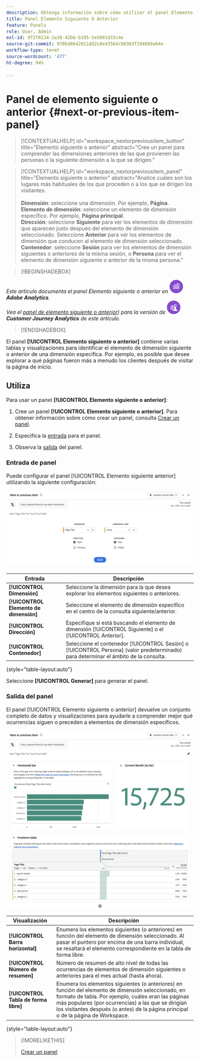```yaml
---
description: Obtenga información sobre cómo utilizar el panel Elemento siguiente o anterior que muestra los elementos de dimensión siguientes o anteriores para una dimensión específica.
title: Panel Elemento Siguiente O Anterior
feature: Panels
role: User, Admin
exl-id: 9f2f8134-2a38-42bb-b195-5e5601d33c4e
source-git-commit: 978bd8642011dd2c8e43564c90303f194689a64e
workflow-type: tm+mt
source-wordcount: '477'
ht-degree: 94%

---
```


# Panel de elemento siguiente o anterior {#next-or-previous-item-panel}

>[!CONTEXTUALHELP]
>id="workspace_nextorpreviousitem_button"
>title="Elemento siguiente o anterior"
>abstract="Cree un panel para comprender las dimensiones anteriores de las que provienen las personas o la siguiente dimensión a la que se dirigen."

>[!CONTEXTUALHELP]
>id="workspace_nextorpreviousitem_panel"
>title="Elemento siguiente o anterior"
>abstract="Analice cuáles son los lugares más habituales de los que proceden o a los que se dirigen los visitantes.<br/><br/>**Dimensión**: seleccione una dimensión. Por ejemplo, **Página**.<br/>**Elemento de dimensión**: seleccione un elemento de dimensión específico. Por ejemplo, **Página principal**.<br/>**Dirección**: seleccione **Siguiente** para ver los elementos de dimensión que aparecen justo después del elemento de dimensión seleccionado. Seleccione **Anterior** para ver los elementos de dimensión que conducen al elemento de dimensión seleccionado.<br/>**Contenedor**: seleccione **Sesión** para ver los elementos de dimensión siguientes o anteriores de la misma sesión, o **Persona** para ver el elemento de dimensión siguiente o anterior de la misma persona."

>[!BEGINSHADEBOX]

_Este artículo documenta el panel Elemento siguiente o anterior en_ ![Adobe Analytics](/help/assets/icons/AdobeAnalytics.svg) _**Adobe Analytics**._<br/>_Vea el [panel de elemento siguiente o anterior](https://experienceleague.adobe.com/es/docs/analytics/analyze/analysis-workspace/panels/next-previous)) para la versión de_ ![CustomerJourneyAnalytics](/help/assets/icons/CustomerJourneyAnalytics.svg) _**Customer Journey Analytics** de este artículo._

>[!ENDSHADEBOX]

El panel **[!UICONTROL Elemento siguiente o anterior]** contiene varias tablas y visualizaciones para identificar el elemento de dimensión siguiente o anterior de una dimensión específica. Por ejemplo, es posible que desee explorar a qué páginas fueron más a menudo los clientes después de visitar la página de inicio.

## Utiliza

Para usar un panel **[!UICONTROL Elemento siguiente o anterior]**:

1. Cree un panel **[!UICONTROL Elemento siguiente o anterior]**. Para obtener información sobre cómo crear un panel, consulta [Crear un panel](panels.md#create-a-panel).

1. Especifica la [entrada](#panel-input) para el panel.

1. Observa la [salida](#panel-output) del panel.

### Entrada de panel

Puede configurar el panel [!UICONTROL Elemento siguiente anterior] utilizando la siguiente configuración:

![Panel Elemento siguiente o anterior](assets/next-or-previous-item.png)

| Entrada | Descripción |
| --- | --- |
| **[!UICONTROL Dimensión]** | Seleccione la dimensión para la que desea explorar los elementos siguientes o anteriores. |
| **[!UICONTROL Elemento de dimensión]** | Seleccione el elemento de dimensión específico en el centro de la consulta siguiente/anterior. |
| **[!UICONTROL Dirección]** | Especifique si está buscando el elemento de dimensión [!UICONTROL Siguiente] o el [!UICONTROL Anterior]. |
| **[!UICONTROL Contenedor]** | Seleccione el contenedor [!UICONTROL Sesión] o [!UICONTROL Persona] (valor predeterminado) para determinar el ámbito de la consulta. |

{style="table-layout:auto"}

Seleccione **[!UICONTROL Generar]** para generar el panel.

### Salida del panel

El panel [!UICONTROL Elemento siguiente o anterior] devuelve un conjunto completo de datos y visualizaciones para ayudarle a comprender mejor qué ocurrencias siguen o preceden a elementos de dimensión específicos.

![Salida del panel Siguiente/anterior](assets/next-or-previous-item-output.png)


| Visualización | Descripción |
| --- | --- |
| **[!UICONTROL Barra horizontal]** | Enumera los elementos siguientes (o anteriores) en función del elemento de dimensión seleccionado. Al pasar el puntero por encima de una barra individual, se resaltará el elemento correspondiente en la tabla de forma libre. |
| **[!UICONTROL Número de resumen]** | Número de resumen de alto nivel de todas las ocurrencias de elementos de dimensión siguientes o anteriores para el mes actual (hasta ahora). |
| **[!UICONTROL Tabla de forma libre]** | Enumera los elementos siguientes (o anteriores) en función del elemento de dimensión seleccionado, en formato de tabla. Por ejemplo, cuáles eran las páginas más populares (por ocurrencias) a las que se dirigían los visitantes después (o antes) de la página principal o de la página de Workspace. |

{style="table-layout:auto"}


>[!MORELIKETHIS]
>
>[Crear un panel](/help//analyze/analysis-workspace/c-panels/panels.md#create-a-panel)
>

<!--
# Next or previous item panel

This panel contains a number of tables and visualizations to easily identify the next or previous dimension item for a specific dimension. For example, you might want to explore which pages customers went to most often after they visited the Home page.

## Access the panel

You can access the panel from within [!UICONTROL Reports] or within [!UICONTROL Workspace].

| Access point | Description |
| --- | --- |
| [!UICONTROL Reports] | <ul><li>The panel is already dropped into a project.</li><li>The left rail is collapsed.</li><li>If you selected [!UICONTROL Next page], default settings have already been applied, such as [!UICONTROL Page] for [!UICONTROL Dimension], and the top page as the [!UICONTROL Dimension Item], [!UICONTROL Next] for [!UICONTROL Direction] and [!UICONTROL Visit] for [!UICONTROL Container]. You can modify all these settings.</li></ul>![Next/Previous panel](assets/next-previous.png)|
| Workspace | Create a new project and select the Panel icon in the left rail. Then drag the [!UICONTROL Next or previous item] panel above the Freeform table. Notice that the [!UICONTROL Dimension] and [!UICONTROL Dimension Item] fields are left blank. Select a dimension from the drop-down list. [!UICONTROL Dimension items] are populated based on the [!UICONTROL dimension] you chose. The top dimension item gets added, but you can select a different item. The defaults are Next and Visitor. Again, you can modify these as well.<p>![Next/Previous panel](assets/next-previous2.png) |

{style="table-layout:auto"}

## Panel Inputs {#Input}

You can configure the [!UICONTROL Next or previous item] panel panel using these input settings:

| Setting | Description |
| --- | --- |
| Segment (or other component) drop zone | You can drag and drop segments or other components to further filter your panel results. |
| Dimension | The dimension for which you want to explore next or previous items. |
| Dimension Item | The specific item at the center of your next/previous inquiry. |
| Direction | Specify whether you are looking for the [!UICONTROL Next] or the [!UICONTROL Previous] dimension item. |
| Container | [!UICONTROL Visit] or [!UICONTROL Visitor] (default) determine the scope of your inquiry. |

{style="table-layout:auto"}

Click **[!UICONTROL Build]** to build the panel.

## Panel output {#output}

The [!UICONTROL Next or previous item] panel returns a rich set of data and visualizations to help you better understand what occurrences follow or precede specific dimension items.

![Next/Previous panel output](assets/next-previous-output.png)

![Next/Previous panel output](assets/next-previous-output2.png)

| Visualization | Description |
| --- | --- |
| Horizontal bar | Lists the next (or previous) items based on the dimension item you chose. Hovering over an individual bar highlights the corresponding item in the Freeform table. |
| Summary number | High-level summary number of all next or previous dimension item occurrences for the current month (so far.) |
| Freeform table | Lists the next (or previous) items based on the dimension item you chose, in a table format. For example, which were the most popular pages (by occurrences) that people went to after (or before) the home page or the workspace page. |

{style="table-layout:auto"}

-->